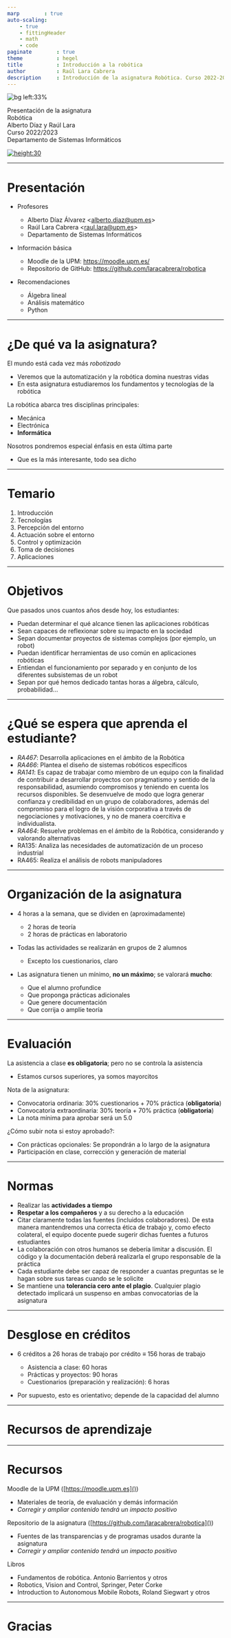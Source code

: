 ```yaml
---
marp        : true
auto-scaling:
    - true
    - fittingHeader
    - math
    - code
paginate        : true
theme           : hegel
title           : Introducción a la robótica
author          : Raúl Lara Cabrera
description     : Introducción de la asignatura Robótica. Curso 2022-2023. E.T.S.I. Sistemas Informáticos (UPM)
---
```

<style>

   .cite-author {
      text-align        : right;
   }
   .cite-author:after {
      color             : orangered;
      font-size         : 125%;
      /* font-style        : italic; */
      font-weight       : bold;
      font-family       : Cambria, Cochin, Georgia, Times, 'Times New Roman', serif;
      padding-right     : 130px;
   }
   .cite-author[data-text]:after {
      content           : " - "attr(data-text) " - ";
   }

   .cite-author p {
      padding-bottom : 40px
   }

</style>

<!-- _class: titlepage -->
![bg left:33%](https://camo.githubusercontent.com/aa347732b8e27513a8ee971b2a95671241861795fa047cefb9dc34b9816e4c55/68747470733a2f2f696d616765732e756e73706c6173682e636f6d2f70686f746f2d313536323735383737382d6535363338623562363630373f69786c69623d72622d312e322e3126697869643d4d6e77784d6a4133664442384d48787761473930627931775957646c66487838664756756644423866487838266175746f3d666f726d6174266669743d63726f7026773d36323726713d3830)

<div class="title">Presentación de la asignatura</div>
<div class="subtitle">Robótica</div>
<div class="author">Alberto Díaz y Raúl Lara</div>
<div class="date">Curso 2022/2023</div>
<div class="organization">Departamento de Sistemas Informáticos</div>

[![height:30](https://img.shields.io/badge/License-CC%20BY--NC--SA%204.0-informational.svg)](https://creativecommons.org/licenses/by-nc-sa/4.0/)

---

# Presentación

- Profesores
  - Alberto Díaz Álvarez <<a href="mailto:alberto.diaz@upm.es">alberto.diaz@upm.es</a>>
  - Raúl Lara Cabrera <<a href="mailto:raul.lara@upm.es">raul.lara@upm.es</a>>
  - Departamento de Sistemas Informáticos

- Información básica
  - Moodle de la UPM: <a href="https://moodle.upm.es/">https://moodle.upm.es/</a>
  - Repositorio de GitHub: <a href="https://github.com/laracabrera/robotica/">https://github.com/laracabrera/robotica</a>

- Recomendaciones
  - Álgebra lineal
  - Análisis matemático
  - Python

---

# ¿De qué va la asignatura?

El mundo está cada vez más <i>robotizado</i>
- Veremos que la automatización y la robótica domina nuestras vidas
- En esta asignatura estudiaremos los fundamentos y tecnologías de la robótica

La robótica abarca tres disciplinas principales:
- Mecánica
- Electrónica
- **Informática**

Nosotros pondremos especial énfasis en esta última parte
- Que es la más interesante, todo sea dicho

---

# Temario

 1. Introducción
 2. Tecnologías
 3. Percepción del entorno
 4. Actuación sobre el entorno
 5. Control y optimización
 6. Toma de decisiones
 7. Aplicaciones

---

# Objetivos

Que pasados unos cuantos años desde hoy, los estudiantes:

- Puedan determinar el qué alcance tienen las aplicaciones robóticas
- Sean capaces de reflexionar sobre su impacto en la sociedad
- Sepan documentar proyectos de sistemas complejos (por ejemplo, un robot)
- Puedan identificar herramientas de uso común en aplicaciones robóticas
- Entiendan el funcionamiento por separado y en conjunto de los diferentes subsistemas de un robot
- Sepan por qué hemos dedicado tantas horas a álgebra, cálculo, probabilidad...

---

# ¿Qué se espera que aprenda el estudiante?

- *RA467*: Desarrolla aplicaciones en el ámbito de la Robótica
- *RA466*: Plantea el diseño de sistemas robóticos específicos
- *RA141*: Es capaz de trabajar como miembro de un equipo con la finalidad de contribuir a desarrollar proyectos con pragmatismo y sentido de la responsabilidad, asumiendo compromisos y teniendo en cuenta los recursos disponibles. Se desenvuelve de modo que logra generar confianza y credibilidad en un grupo de colaboradores, además del compromiso para el logro de la visión corporativa a través de negociaciones y motivaciones, y no de manera coercitiva e individualista.
- *RA464*: Resuelve problemas en el ámbito de la Robótica, considerando y valorando alternativas
- RA135: Analiza las necesidades de automatización de un proceso industrial
- RA465: Realiza el análisis de robots manipuladores

---

# Organización de la asignatura

- 4 horas a la semana, que se dividen en (aproximadamente)
  - 2 horas de teoría
  - 2 horas de prácticas en laboratorio

- Todas las actividades se realizarán en grupos de 2 alumnos
  - Excepto los cuestionarios, claro


- Las asignatura tienen un mínimo, **no un máximo**; se valorará **mucho**:
  - Que el alumno profundice
  - Que proponga prácticas adicionales
  - Que genere documentación
  - Que corrija o amplíe teoría

---

# Evaluación

La asistencia a clase **es obligatoria**; pero no se controla la asistencia
- Estamos cursos superiores, ya somos mayorcitos

Nota de la asignatura:
- Convocatoria ordinaria: 30% cuestionarios + 70% práctica (**obligatoria**)
- Convocatoria extraordinaria: 30% teoría + 70% práctica (**obligatoria**)
- La nota mínima para aprobar será un 5.0

¿Cómo subir nota si estoy aprobado?:
- Con prácticas opcionales: Se propondrán a lo largo de la asignatura
- Participación en clase, corrección y generación de material

---

# Normas

- Realizar las **actividades a tiempo**
- **Respetar a los compañeros** y a su derecho a la educación
- Citar claramente todas las fuentes (incluidos colaboradores). De esta manera mantendremos una correcta ética de trabajo y, como efecto colateral, el equipo docente puede sugerir dichas fuentes a futuros estudiantes
- La colaboración con otros humanos se debería limitar a discusión. El código y la documentación deberá realizarla el grupo responsable de la práctica
- Cada estudiante debe ser capaz de responder a cuantas preguntas se le hagan sobre sus tareas cuando se le solicite
- Se mantiene una **tolerancia cero ante el plagio**. Cualquier plagio detectado implicará un suspenso en ambas convocatorias de la asignatura

---

# Desglose en créditos

- 6 créditos a 26 horas de trabajo por crédito $\equiv$ 156 horas de trabajo
  - Asistencia a clase: 60 horas
  - Prácticas y proyectos: 90 horas
  - Cuestionarios (preparación y realización): 6 horas

- Por supuesto, esto es orientativo; depende de la capacidad del alumno

---

<!--
   _class: transition
-->

# Recursos de aprendizaje

---

# Recursos

Moodle de la UPM ([https://moodle.upm.es]())

- Materiales de teoría, de evaluación y demás información
- *Corregir y ampliar contenido tendrá un impacto positivo*

Repositorio de la asignatura ([https://github.com/laracabrera/robotica]())
- Fuentes de las transparencias y de programas usados durante la asignatura
- *Corregir y ampliar contenido tendrá un impacto positivo*

Libros
- Fundamentos de robótica. Antonio Barrientos y otros
- Robotics, Vision and Control, Springer, Peter Corke
- Introduction to Autonomous Mobile Robots, Roland Siegwart y otros


---
<!--
   _class: transition
-->

# Gracias
